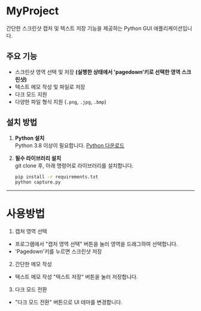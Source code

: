 # MyProject

간단한 스크린샷 캡처 및 텍스트 저장 기능을 제공하는 Python GUI 애플리케이션입니다.

## 주요 기능
- 스크린샷 영역 선택 및 저장 **(실행한 상태에서 'pagedown'키로 선택한 영역 스크린샷)**
- 텍스트 메모 작성 및 파일로 저장
- 다크 모드 지원
- 다양한 파일 형식 지원 (`.png`, `.jpg`, `.bmp`)

## 설치 방법

1. **Python 설치**  
   Python 3.8 이상이 필요합니다. [Python 다운로드](https://www.python.org/downloads/)

2. **필수 라이브러리 설치**  
   git clone 후, 아래 명령어로 라이브러리를 설치합니다.
   ```bash
   pip install -r requirements.txt
   python capture.py
   
------

# 사용방법
 1. 캡처 영역 선택
   - 프로그램에서 "캡처 영역 선택" 버튼을 눌러 영역을 드래그하여 선택합니다.
   - 'Pagedown'키를 누르면 스크린샷 저장
 2. 간단한 메모 작성
   - 텍스트 메모 작성 "텍스트 저장" 버튼을 눌러 저장합니다.
 3. 다크 모드 전환
   - "다크 모드 전환" 버튼으로 UI 테마를 변경합니다.

